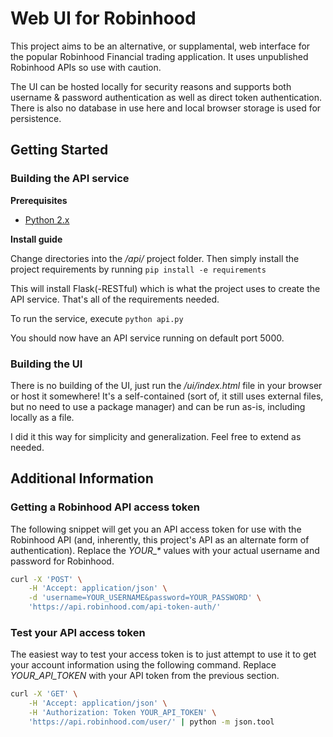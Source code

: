 # Web UI for Robinhood

This project aims to be an alternative, or supplamental, web interface for 
the popular Robinhood Financial trading application. It uses unpublished 
Robinhood APIs so use with caution.

The UI can be hosted locally for security reasons and supports both 
username & password authentication as well as direct token authentication. There 
is also no database in use here and local browser storage is used for persistence. 


## Getting Started
### Building the API service

**Prerequisites**

* [Python 2.x](https://www.python.org/downloads/)

**Install guide**

Change directories into the */api/* project folder. Then simply 
install the project requirements by running `pip install -e requirements`

This will install Flask(-RESTful) which is what the project uses to create 
the API service. That's all of the requirements needed. 

To run the service, execute ```python api.py```

You should now have an API service running on default port 5000. 

### Building the UI

There is no building of the UI, just run the */ui/index.html* file in your browser or host it 
somewhere! It's a self-contained (sort of, it still uses external files, but no 
need to use a package manager) and can be run as-is, including locally as a file. 

I did it this way for simplicity and generalization. Feel free to extend as needed. 


## Additional Information
### Getting a Robinhood API access token

The following snippet will get you an API access token for use with the 
Robinhood API (and, inherently, this project's API as an alternate form 
of authentication). Replace the *YOUR_\** values with your actual 
username and password for Robinhood. 

```bash
curl -X 'POST' \
	-H 'Accept: application/json' \
	-d 'username=YOUR_USERNAME&password=YOUR_PASSWORD' \
	'https://api.robinhood.com/api-token-auth/'
```

### Test your API access token

The easiest way to test your access token is to just attempt to use it to get your 
account information using the following command. Replace *YOUR_API_TOKEN* with your 
API token from the previous section.

```bash
curl -X 'GET' \
	-H 'Accept: application/json' \
    -H 'Authorization: Token YOUR_API_TOKEN' \
    'https://api.robinhood.com/user/' | python -m json.tool
```

